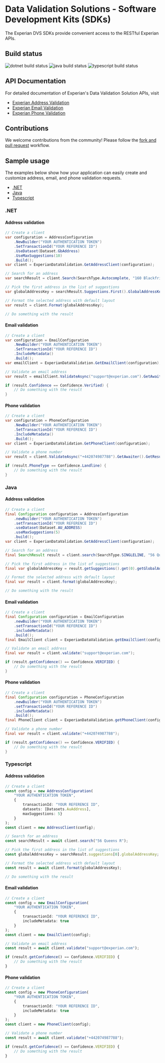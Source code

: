 # Data Validation Solutions - Software Development Kits (SDKs)

The Experian DVS SDKs provide convenient access to the RESTful Experian APIs.

## Build status
![dotnet build status](https://github.com/experianplc/edq-data-validation-sdks/actions/workflows/dotnet.yml/badge.svg)
![java build status](https://github.com/experianplc/edq-data-validation-sdks/actions/workflows/gradle.yml/badge.svg)
![typescript build status](https://github.com/experianplc/edq-data-validation-sdks/actions/workflows/typescript.yml/badge.svg)

## API Documentation

For detailed documentation of Experian's Data Validation Solution APIs, visit

- [Experian Address Validation](https://docs.experianaperture.io/address-validation/experian-address-validation/)
- [Experian Email Validation](https://docs.experianaperture.io/email-validation/experian-email-validation-v2)
- [Experian Phone Validation](https://docs.experianaperture.io/phone-validation/experian-phone-validation)

## Contributions

We welcome contributions from the community! Please follow the [fork and pull request](https://docs.github.com/en/get-started/exploring-projects-on-github/contributing-to-a-project) workflow.

## Sample usage

The examples below show how your application can easily create and customize address, email, and phone validation requests.

- [.NET](#dotnet)
- [Java](#java)
- [Typescript](#typescript)

### .NET

#### Address validation
```csharp
// Create a client
var configuration = AddressConfiguration
    .NewBuilder("YOUR AUTHENTICATION TOKEN")
    .SetTransactionId("YOUR REFERENCE ID")
    .UseDataset(Dataset.GbAddress)
    .UseMaxSuggestions(10)
    .Build();
var client = ExperianDataValidation.GetAddressClient(configuration);

// Search for an address
var searchResult = client.Search(SearchType.Autocomplete, "160 Blackfriars Rd");

// Pick the first address in the list of suggestions
var globalAddressKey = searchResult.Suggestions.First().GlobalAddressKey;

// Format the selected address with default layout
var result = client.Format(globalAddressKey);

// Do something with the result
```

#### Email validation
```csharp
// Create a client
var configuration = EmailConfiguration
    .NewBuilder("YOUR AUTHENTICATION TOKEN")
    .SetTransactionId("YOUR REFERENCE ID")
    .IncludeMetadata()
    .Build();
var emailClient = ExperianDataValidation.GetEmailClient(configuration);

// Validate an email address
var result = emailClient.ValidateAsync("support@experian.com").GetAwaiter().GetResult();

if (result.Confidence == Confidence.Verified) {
    // Do something with the result
}
```

#### Phone validation
```csharp
// Create a client
var configuration = PhoneConfiguration
    .NewBuilder("YOUR AUTHENTICATION TOKEN")
    .SetTransactionId("YOUR REFERENCE ID")
    .IncludeMetadata()
    .Build();
var client = ExperianDataValidation.GetPhoneClient(configuration);

// Validate a phone number
var result = client.ValidateAsync("+442074987788").GetAwaiter().GetResult();

if (result.PhoneType == Confidence.Landline) {
    // Do something with the result
}
```

### Java

#### Address validation
```java
// Create a client
final Configuration configuration = AddressConfiguration
    .newBuilder("YOUR AUTHENTICATION TOKEN")
    .setTransactionId("YOUR REFERENCE ID")
    .useDataset(Dataset.AU_ADDRESS)
    .useMaxSuggestions(5)
    .build();
var client = ExperianDataValidation.GetAddressClient(configuration);

// Search for an address
final SearchResult result = client.search(SearchType.SINGLELINE, "56 Queens R");

// Pick the first address in the list of suggestions
final var globalAddressKey = result.getSuggestions().get(0).getGlobalAddressKey();

// Format the selected address with default layout
final var result = client.format(globalAddressKey);

// Do something with the result
```

#### Email validation
```java
// Create a client
final Configuration configuration = EmailConfiguration
    .newBuilder("YOUR AUTHENTICATION TOKEN")
    .setTransactionId("YOUR REFERENCE ID")
    .includeMetadata()
    .build();
final EmailClient client = ExperianDataValidation.getEmailClient(configuration);

// Validate an email address
final var result = client.validate("support@experian.com");

if (result.getConfidence() == Confidence.VERIFIED) {
    // Do something with the result
}
```

#### Phone validation
```java
// Create a client
final Configuration configuration = PhoneConfiguration
    .newBuilder("YOUR AUTHENTICATION TOKEN")
    .setTransactionId("YOUR REFERENCE ID")
    .includeMetadata()
    .build();
final PhoneClient client = ExperianDataValidation.getPhoneClient(configuration);

// Validate a phone number
final var result = client.validate("+442074987788");

if (result.getConfidence() == Confidence.VERIFIED) {
    // Do something with the result
}
```

### Typescript
#### Address validation
```typescript
// Create a client
const config = new AddressConfiguration(
    "YOUR AUTHENTICATION TOKEN",
    {
        transactionId: "YOUR REFERENCE ID",
        datasets: [Datasets.AuAddress],
        maxSuggestions: 5}
    }        
);
const client = new AddressClient(config);

// Search for an address
const searchResult = await client.search("56 Queens R");

// Pick the first address in the list of suggestions
const globalAddressKey = searchResult.suggestions[0].globalAddressKey;        

// Format the selected address with default layout
const result = await client.format(globalAddressKey);

// Do something with the result
```

#### Email validation
```typescript
// Create a client
const config = new EmailConfiguration(
    "YOUR AUTHENTICATION TOKEN",
    {
        transactionId: "YOUR REFERENCE ID",
        includeMetadata: true
    }        
);
const client = new EmailClient(config);

// Validate an email address
const result = await client.validate("support@experian.com");

if (result.getConfidence() == Confidence.VERIFIED) {
    // Do something with the result
}
```

#### Phone validation
```typescript
// Create a client
const config = new PhoneConfiguration(
    "YOUR AUTHENTICATION TOKEN",
    {
        transactionId: "YOUR REFERENCE ID",
        includeMetadata: true
    }        
);
const client = new PhoneClient(config);

// Validate a phone number
const result = await client.validate("+442074987788");

if (result.getConfidence() == Confidence.VERIFIED) {
    // Do something with the result
}
```
